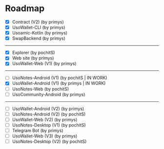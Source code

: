 # Roadmap
- [x] Contract (V2) (by primys)
- [x] UsoWallet-CLI (by primys)
- [x] Usoamic-Kotlin (by primys)
- [x] SwapBackend (by primys)
---
- [x] Explorer (by pochitS)
- [x] Web site (by primys)
- [x] UsoWallet-Web (V1) (by primys)
---
- [ ] UsoNotes-Android (V1) (by pochitS | IN WORK)
- [x] UsoWallet-Android (V1) (by primys | IN WORK)
- [ ] UsoNotes-Web (by pochitS)
- [ ] UsoCommunity-Android (by primys)
---
- [ ] UsoWallet-Android (V2) (by primys)
- [ ] UsoNotes-Android (V2) (by pochitS)
- [ ] UsoWallet-Web (V2) (by primys)
- [ ] UsoNotes-Desktop (V1) (by pochitS)
- [ ] Telegram Bot (by primys)
- [ ] UsoWallet-Web (V3) (by primys)
- [ ] UsoNotes-Desktop (V2) (by pochitS)
